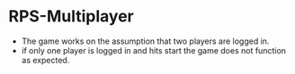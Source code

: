 # RPS-Multiplayer

* The game works on the assumption that two players are logged in.
* if only one player is logged in and hits start the game does not function as expected.